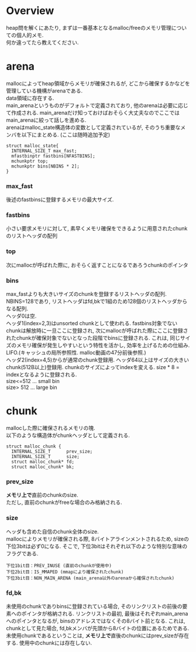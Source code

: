 # Overview
heap問を解くにあたり, まずは一番基本となるmalloc/freeのメモリ管理についての個人的メモ.  
何か違ってたら教えてください.  

# arena
mallocによってheap領域からメモリが確保されるが, どこから確保するかなどを管理している機構がarenaである.  
data領域に存在する.  
main_arenaというものがデフォルトで定義されており, 他のarenaは必要に応じて作成される.
main_arenaだけ知っておけばおそらく大丈夫なのでここではmain_arenaに絞って話しを進める.  
arenaはmalloc_state構造体の変数として定義されているが, そのうち重要なメンバを以下にまとめる. (ここは随時追加予定)  

```
struct malloc_state{
  INTERNAL_SIZE_T max_fast;
  mfastbinptr fastbins[NFASTBINS];
  mchunkptr top;
  mchunkptr bins[NBINS * 2];
}
``` 

### max_fast
後述のfastbinsに登録するメモリの最大サイズ.

### fastbins
小さい要求メモリに対して, 素早くメモリ確保をできるように用意されたchunkのリストヘッダの配列

### top
次にmallocが呼ばれた際に, おそらく返すことになるであろうchunkのポインタ

### bins
max_fastよりも大きいサイズのchunkを登録するリストヘッダの配列.  
NBINS=128であり, リストヘッダはfd,bkで1組のため128個のリストヘッダからなる配列.  
ヘッダ0は空.  
ヘッダ1(index=2,3)はunsorted chunkとして使われる. fastbins対象でないchunkは解放時に一旦ここに登録され, 次にmallocが呼ばれた際にここに登録されたchunkが確保対象でないとなった段階でbinsに登録される. これは, 同じサイズのメモリ確保が発生しやすいという特性を活かし, 効率を上げるための仕組み. LIFO.(キャッシュの局所参照性. malloc動画の47分前後参照.)  
ヘッダ2(index=4,5)からが通常のchunk登録用. ヘッダ64以上はサイズの大きいchunk(512B以上)登録用. chunkのサイズによってindexを変える. size * 8 = indexとなるように登録される.  
size<=512 ... small bin  
size> 512 ... large bin  


# chunk
mallocした際に確保されるメモリの塊.  
以下のような構造体がchunkヘッダとして定義される.

```
struct malloc_chunk {
  INTERNAL_SIZE_T      prev_size;
  INTERNAL_SIZE_T      size; 
  struct malloc_chunk* fd; 
  struct malloc_chunk* bk;
```
 
### prev_size
**メモリ上で**直前のchunkのsize.  
ただし, 直前のchunkがfreeな場合のみ格納される.
 
### size
ヘッダも含めた自信のchunk全体のsize.  
mallocによりメモリが確保される際, 8バイトアラインメントされるため, sizeの下位3bitは必ず0になる. そこで, 下位3bitはそれぞれ以下のような特別な意味のフラグである.  

```
下位1bit目：PREV_INUSE (直前のchunkが使用中)
下位2bit目：IS_MMAPED (mmapにより確保されたchunk)
下位3bit目：NON_MAIN_ARENA (main_arena以外のarenaから確保されたchunk)
```

### fd,bk
未使用のchunkでありbinsに登録されている場合, そのリンクリストの前後の要素へのポインタが格納される. リンクリストの最初, 最後はそれぞれmain_arenaへのポインタとなるが, binsのアドレスではなくその8バイト前となる. これは, chunkとして見た場合, fd,bkメンバが先頭から8バイトの位置にあるためである.  
未使用chunkであるということは, **メモリ上で**直後のchunkにはprev_sizeが存在する.
使用中のchunkには存在しない.  
